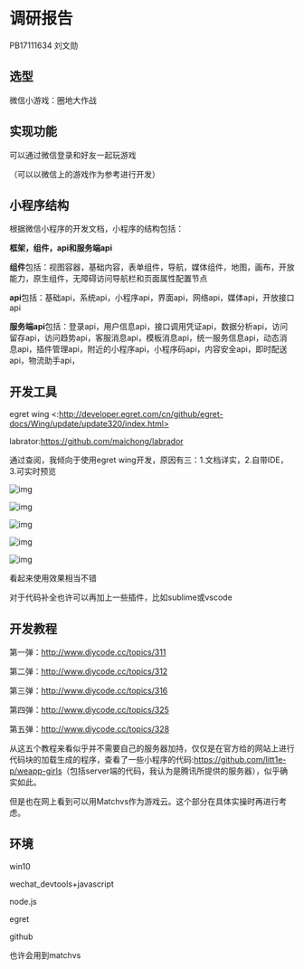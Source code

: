# 调研报告

PB17111634 刘文勋

## 选型

微信小游戏：圈地大作战

## 实现功能

可以通过微信登录和好友一起玩游戏

（可以以微信上的游戏作为参考进行开发）

## 小程序结构

根据微信小程序的开发文档，小程序的结构包括：

**框架，组件，api和服务端api**

**组件**包括：视图容器，基础内容，表单组件，导航，媒体组件，地图，画布，开放能力，原生组件，无障碍访问导航栏和页面属性配置节点

**api**包括：基础api，系统api，小程序api，界面api，网络api，媒体api，开放接口api

**服务端api**包括：登录api，用户信息api，接口调用凭证api，数据分析api，访问留存api，访问趋势api，客服消息api，模板消息api，统一服务信息api，动态消息api，插件管理api，附近的小程序api，小程序码api，内容安全api，即时配送api，物流助手api，

## 开发工具

egret wing <:http://developer.egret.com/cn/github/egret-docs/Wing/update/update320/index.html>

labrator:<https://github.com/maichong/labrador>

通过查阅，我倾向于使用egret wing开发，原因有三：1.文档详实，2.自带IDE，3.可实时预览

![img](http://cdn.dev.egret.com/egret-docs/Wing/update/update320/1.png)

![img](http://cdn.dev.egret.com/egret-docs/Wing/update/update320/7.gif)

![img](http://cdn.dev.egret.com/egret-docs/Wing/update/update320/4.gif)

![img](http://cdn.dev.egret.com/egret-docs/Wing/update/update320/5.gif)

![img](http://cdn.dev.egret.com/egret-docs/Wing/update/update320/8.gif)

看起来使用效果相当不错

对于代码补全也许可以再加上一些插件，比如sublime或vscode

## 开发教程

第一弹：<http://www.diycode.cc/topics/311>

第二弹：<http://www.diycode.cc/topics/312>

第三弹：<http://www.diycode.cc/topics/316>

第四弹：<http://www.diycode.cc/topics/325>

第五弹：<http://www.diycode.cc/topics/328>

从这五个教程来看似乎并不需要自己的服务器加持，仅仅是在官方给的网站上进行代码块的加载生成的程序，查看了一些小程序的代码:<https://github.com/litt1e-p/weapp-girls>（包括server端的代码，我认为是腾讯所提供的服务器），似乎确实如此。

但是也在网上看到可以用Matchvs作为游戏云。这个部分在具体实操时再进行考虑。

## 环境

win10

wechat_devtools+javascript

node.js

egret

github

也许会用到matchvs